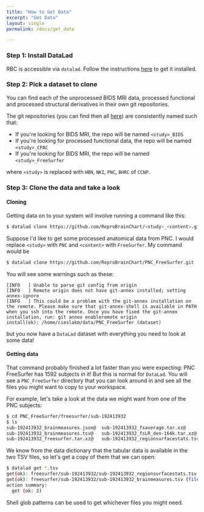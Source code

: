 ```yaml
---
title: "How to Get Data"
excerpt: "Get Data"
layout: single
permalink: /docs/get_data

---
```


### Step 1: Install DataLad

RBC is accessible via `datalad`. Follow the instructions [here](https://www.datalad.org/#install)
to get it installed.

### Step 2: Pick a dataset to clone

You can find each of the unprocessed BIDS MRI data, processed functional and processed structural
derivatives in their own git repositories.

The git repositories (you can find then all
[here](https://github.com/orgs/ReproBrainChart/repositories)) are consistently named such that:

 * If you're looking for BIDS MRI, the repo will be named `<study>_BIDS`
 * If you're looking for processed functional data, the repo will be named `<study>_CPAC`
 * If you're looking for BIDS MRI, the repo will be named `<study>_FreeSurfer`

where `<study>` is replaced with `HBN`, `NKI`, `PNC`, `BHRC` of `CCNP`.


### Step 3: Clone the data and take a look

#### Cloning

Getting data on to your system will involve running a command like this:

```bash
$ datalad clone https://github.com/ReproBrainChart/<study>_<content>.git
```

Suppose I'd like to get some processed anatomical data from PNC. I would replace `<study>`
with `PNC` and `<content>` with `FreeSurfer`. My command would be

```bash
$ datalad clone https://github.com/ReproBrainChart/PNC_FreeSurfer.git
```

You will see some warnings such as these:

```
[INFO   ] Unable to parse git config from origin
[INFO   ] Remote origin does not have git-annex installed; setting annex-ignore
[INFO   ] This could be a problem with the git-annex installation on the remote. Please make sure that git-annex-shell is available in PATH when you ssh into the remote. Once you have fixed the git-annex installation, run: git annex enableremote origin
install(ok): /home/cieslakm/data/PNC_FreeSurfer (dataset)
```

but you now have a `DataLad` dataset with everything you need to look at some data!

#### Getting data

That command probably finished a lot faster than you were expecting: PNC FreeSurfer has 1592
subjects in it! But this is normal for `DataLad`. You will see a `PNC_FreeSurfer` directory
that you can look around in and see all the files you might want to copy to your workspace.

For example, let's take a look at the data we might want from one of the PNC subjects:

```bash
$ cd PNC_FreeSurfer/freesurfer/sub-192413932
$ ls
sub-192413932_brainmeasures.json@  sub-192413932_fsaverage.tar.xz@
sub-192413932_brainmeasures.tsv@   sub-192413932_fsLR_den-164k.tar.xz@
sub-192413932_freesurfer.tar.xz@   sub-192413932_regionsurfacestats.tsv@
```

We know from the data dictionary that the tabular data is available in the
two TSV files, so let's get a copy of them that we can open:

```bash
$ datalad get *.tsv
get(ok): freesurfer/sub-192413932/sub-192413932_regionsurfacestats.tsv (file) [from output-storage...]
get(ok): freesurfer/sub-192413932/sub-192413932_brainmeasures.tsv (file) [from output-storage...]
action summary:
  get (ok: 2)
```

Shell glob patterns can be used to get whichever files you might need.



